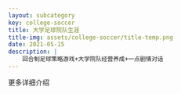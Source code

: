 ```yaml
---
layout: subcategory
key: college-soccer
title: 大学足球院队生涯
title-img: assets/college-soccer/title-temp.png
date: 2021-05-15
description: |
    回合制足球策略游戏+大学院队经营养成+一点剧情对话
---
```


更多详细介绍